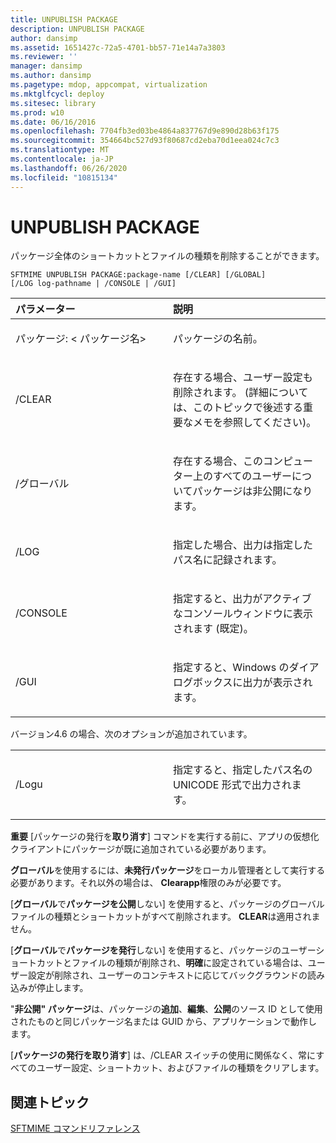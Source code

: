 ```yaml
---
title: UNPUBLISH PACKAGE
description: UNPUBLISH PACKAGE
author: dansimp
ms.assetid: 1651427c-72a5-4701-bb57-71e14a7a3803
ms.reviewer: ''
manager: dansimp
ms.author: dansimp
ms.pagetype: mdop, appcompat, virtualization
ms.mktglfcycl: deploy
ms.sitesec: library
ms.prod: w10
ms.date: 06/16/2016
ms.openlocfilehash: 7704fb3ed03be4864a837767d9e890d28b63f175
ms.sourcegitcommit: 354664bc527d93f80687cd2eba70d1eea024c7c3
ms.translationtype: MT
ms.contentlocale: ja-JP
ms.lasthandoff: 06/26/2020
ms.locfileid: "10815134"
---
```

# UNPUBLISH PACKAGE


パッケージ全体のショートカットとファイルの種類を削除することができます。

`SFTMIME UNPUBLISH PACKAGE:package-name [/CLEAR] [/GLOBAL]                 [/LOG log-pathname | /CONSOLE | /GUI]`

<table>
<colgroup>
<col width="50%" />
<col width="50%" />
</colgroup>
<thead>
<tr class="header">
<th align="left">パラメーター</th>
<th align="left">説明</th>
</tr>
</thead>
<tbody>
<tr class="odd">
<td align="left"><p>パッケージ: &lt; パッケージ名&gt;</p></td>
<td align="left"><p>パッケージの名前。</p></td>
</tr>
<tr class="even">
<td align="left"><p>/CLEAR</p></td>
<td align="left"><p>存在する場合、ユーザー設定も削除されます。 (詳細については、このトピックで後述する重要なメモを参照してください)。</p></td>
</tr>
<tr class="odd">
<td align="left"><p>/グローバル</p></td>
<td align="left"><p>存在する場合、このコンピューター上のすべてのユーザーについてパッケージは非公開になります。</p></td>
</tr>
<tr class="even">
<td align="left"><p>/LOG</p></td>
<td align="left"><p>指定した場合、出力は指定したパス名に記録されます。</p></td>
</tr>
<tr class="odd">
<td align="left"><p>/CONSOLE</p></td>
<td align="left"><p>指定すると、出力がアクティブなコンソールウィンドウに表示されます (既定)。</p></td>
</tr>
<tr class="even">
<td align="left"><p>/GUI</p></td>
<td align="left"><p>指定すると、Windows のダイアログボックスに出力が表示されます。</p></td>
</tr>
</tbody>
</table>

 

バージョン4.6 の場合、次のオプションが追加されています。

<table>
<colgroup>
<col width="50%" />
<col width="50%" />
</colgroup>
<tbody>
<tr class="odd">
<td align="left"><p>/Logu</p></td>
<td align="left"><p>指定すると、指定したパス名の UNICODE 形式で出力されます。</p></td>
</tr>
</tbody>
</table>

 

**重要** [パッケージの発行を**取り消す**] コマンドを実行する前に、アプリの仮想化クライアントにパッケージが既に追加されている必要があります。

**グローバル**を使用するには、**未発行パッケージ**をローカル管理者として実行する必要があります。それ以外の場合は、 **Clearapp**権限のみが必要です。

[**グローバル**で**パッケージを公開**しない] を使用すると、パッケージのグローバルファイルの種類とショートカットがすべて削除されます。 **CLEAR**は適用されません。

[**グローバル**で**パッケージを発行**しない] を使用すると、パッケージのユーザーショートカットとファイルの種類が削除され、**明確**に設定されている場合は、ユーザー設定が削除され、ユーザーのコンテキストに応じてバックグラウンドの読み込みが停止します。

"**非公開" パッケージ**は、パッケージの**追加**、**編集**、**公開**のソース ID として使用されたものと同じパッケージ名または GUID から、アプリケーションで動作します。

[**パッケージの発行を取り消す**] は、/CLEAR スイッチの使用に関係なく、常にすべてのユーザー設定、ショートカット、およびファイルの種類をクリアします。

 

## 関連トピック


[SFTMIME コマンドリファレンス](sftmime--command-reference.md)

 

 





